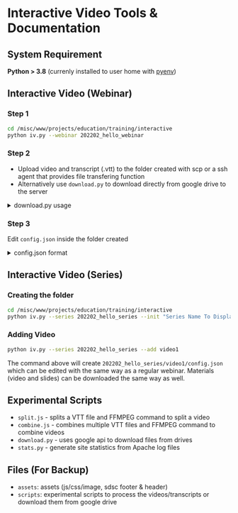 # Interactive Video Tools & Documentation


## System Requirement
**Python > 3.8** (currenly installed to user home with [pyenv](https://github.com/pyenv/pyenv))

## Interactive Video (Webinar)

### Step 1
```bash
cd /misc/www/projects/education/training/interactive
python iv.py --webinar 202202_hello_webinar
```

### Step 2
* Upload video and transcript (.vtt) to the folder created with scp or a ssh agent that provides file transfering function
* Alternatively use `download.py` to download directly from google drive to the server 
<details>
  <summary>download.py usage</summary>
  
  #### Dependencies (pip install)
  `google-api-python-client` `google_auth_oauthlib`
  
  ```
  usage: python download.py [-h] [--verbose] [--hide-pg] [--no-color] [--skip-exist]
                   [--list-only] [--flat] [--ext EXT] --drive DRIVE --dist DIST
                   (--folder-name FOLDER_NAME | --folder-id FOLDER_ID)

optional arguments:
  -h, --help            show this help message and exit
  --verbose             Increase output verbosity
  --hide-pg             Hide progress bar
  --no-color            Hide ANSI colors
  --skip-exist          Skip already downloaded
  --list-only           List the files without downloading them
  --flat                Download files without preserving folder structures
  --ext EXT             File extension to download
  --drive DRIVE         Drive ID (token at the end of the URL at root level in the
                        drive)
  --dist DIST           Dist folder
  --folder-name FOLDER_NAME
                        Folder name. If multiple folder matches, download will not
                        start.
  --folder-id FOLDER_ID
                        Folder ID (token at the end of the URL
  ```
</details>

### Step 3
Edit `config.json` inside the folder created
<details>
  <summary>config.json format</summary>
  
  ```json
{
    "title": "Sample Title", // Window and document title
    "subtitle": "Sample subtitle",
    "description": "Sample description",
    "toc": {
        "TOC1": "01:50",
        "TOC2": "20:30"
    }, // Table of contents, [Text Content: key]: [Timestamp: value]
    "links": {
        "Link1": "https://sdsc.edu",
        "Link2": "https://github.com"
    }, // Links, [Text Content: key]: [Link: value]
    
    // Path can be absolute or relative to where the config.json is
    "mp4_path": "video.mp4", // Path to find the video file
    "vtt_path": "transcript.vtt" // Path to find the transcript file
}
```
</details>

## Interactive Video (Series)

### Creating the folder
```bash
cd /misc/www/projects/education/training/interactive
python iv.py --series 202202_hello_series --init "Series Name To Display On the Web"
```

### Adding Video
```bash
python iv.py --series 202202_hello_series --add video1
```
The command above will create `202202_hello_series/video1/config.json` which can be edited with the same way as a regular webinar. Materials (video and slides) can be downloaded the same way as well.

## Experimental Scripts

-   `split.js` - splits a VTT file and FFMPEG command to split a video
-   `combine.js` - combines multiple VTT files and FFMPEG command to combine videos
-   `download.py` - uses google api to download files from drives
-   `stats.py` - generate site statistics from Apache log files

## Files (For Backup)
-   `assets`: assets (js/css/image, sdsc footer & header)
-   `scripts`: experimental scripts to process the videos/transcripts or download them from google drive

